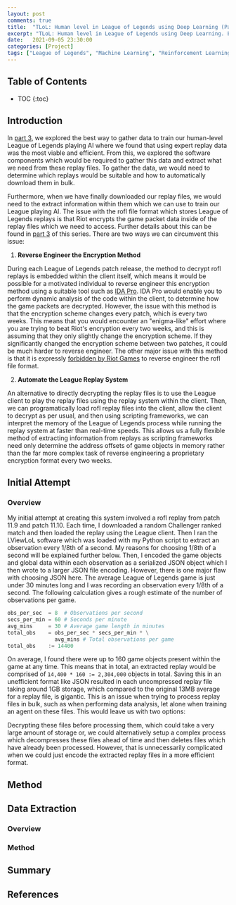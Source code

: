 ```yaml
---
layout: post
comments: true
title:  "TLoL: Human level in League of Legends using Deep Learning (Part 5 - Data Extraction)"
excerpt: "TLoL: Human level in League of Legends using Deep Learning. Existing solutions, problem analysis, initial ideas, data exploration, visualisation, intuition and possible solutions."
date:   2021-09-05 23:30:00
categories: [Project]
tags: ["League of Legends", "Machine Learning", "Reinforcement Learning", "TLoL", "Data Extraction"]
---
```


## Table of Contents

* TOC
{:toc}

## Introduction

In [part 3](https://miscellaneousstuff.github.io/project/2021/09/03/tlol-part-3-initial-ideas.html), we explored the best way to gather data to 
train our human-level League of Legends playing AI where we found that using 
expert replay data was the most viable and efficient. From
this, we explored the software components which would be required to gather this data
and extract what we need from these replay files. To gather the data, we would need to determine
which replays would be suitable and how to automatically download them in bulk.

Furthermore, when we have finally downloaded our replay files, we would need to 
the extract information within them which we can use to train our League 
playing AI. The
issue with the rofl file format which stores League of Legends replays is
that Riot encrypts the game packet data inside of the replay files which we 
need to access. Further details about this can be found in [part 3](https://miscellaneousstuff.github.io/project/2021/09/03/tlol-part-3-initial-ideas.html) 
of this series.
There are two ways we can circumvent this issue:

1. **Reverse Engineer the Encryption Method**

  During each League of Legends patch release, the method to decrypt
  rofl replays is embedded within the client itself, which means it would be
  possible for a motivated individual to reverse engineer this encryption method
  using a suitable tool such as [IDA Pro](https://hex-rays.com/ida-pro/). IDA 
  Pro would enable you to perform
  dynamic analysis of the code within the client, to determine how the game
  packets are decrypted. However, the
  issue with this method is that the encryption scheme changes every patch,
  which is every two weeks. This means that you would encounter an 
  "enigma-like" effort where you are trying to beat Riot's encryption every
  two weeks, and this is assuming that they only slightly change the encryption
  scheme. If they significantly changed the encryption scheme between two 
  patches, it could be much harder to reverse engineer. The other major issue
  with this method is that it is expressly [forbidden by Riot Games](https://riot-api-libraries.readthedocs.io/en/latest/specifics.html#replay-files) to reverse
  engineer the rofl file format.

2. **Automate the League Replay System**

  An alternative to directly decrypting the replay files is to use the League
  client to play the replay files using the replay system within the client.
  Then, we can programatically load rofl replay files into the client, allow
  the client to decrypt as per usual, and then using scripting frameworks,
  we can interpret the memory of the League of Legends process while running the
  replay system at faster than real-time speeds. This allows us a fully flexible
  method of extracting information from replays as scripting frameworks need
  only determine the address offsets of game objects in memory rather than
  the far more complex task of reverse engineering a proprietary encryption
  format every two weeks.

## Initial Attempt

### Overview

My initial attempt at creating this system involved a rofl replay
from patch 11.9 and patch 11.10. Each time, I downloaded a random Challenger
ranked match and then loaded the replay using the League client. Then I ran the LViewLoL software
which was loaded with my Python script to extract an observation every 1/8th
of a second. My reasons for choosing 1/8th of a second will be explained further
below. Then, I encoded the game objects and global data within each observation
as a serialized JSON object which I then wrote to a larger JSON file encoding.
However, there is one major flaw with choosing JSON here. The average League
of Legends game is just under 30 minutes long and I was recording an observation
every 1/8th of a second. The following calculation gives a rough estimate
of the number of observations per game.

```python
obs_per_sec  = 8  # Observations per second
secs_per_min = 60 # Seconds per minute
avg_mins     = 30 # Average game length in minutes
total_obs    = obs_per_sec * secs_per_min * \
               avg_mins # Total observations per game
total_obs    := 14400
```
On average, I found there were up to 160 game objects present within the
game at any time. This means that in total, an extracted replay would be
comprised of `14,400 * 160 := 2,304,000` objects in total. Saving this
in an unefficient format like JSON resulted in each uncompressed replay
file taking around 1GB storage, which compared to the original 13MB average
for a replay file, is gigantic. This is an issue when trying to process
replay files in bulk, such as when performing data analysis, let alone when 
training an
agent on these files. This would leave us with two options:

<!-- Insert image of league of legends game objects here -->

Decrypting these files before
processing them, which could take a very large amount of storage or, we
could alternatively setup a complex process which decompresses these
files ahead of time and then deletes files which have already been processed.
However, that is unnecessarily complicated when we could just encode
the extracted replay files in a more efficient format.

## Method



## Data Extraction

### Overview

<!--
Previous Attempts
- 11.9 and 11.10 replays
  - What went well?
    - We figured out how to infer movement data from this
      (provide figures)
  - What didn't go well?
    - Using JSON to store the replays was bad becaused the uncompressed
      file is 1GB big which is a pain in the arse to deal with for data
      exploration, let alone training. The data exploration loading JSON
      into pandas and running it on Jupyter Notebook ended up exploding
      my RAM usage up to 24GB.
    - Nesting JSON structures within themselves due to the naive data
      structure used to store replays. This could be rectified by using
      a data structure which is naturally better suited such as SQLite.
      This would make data storage and querying a lot more efficient.
- How can we improve
  - Use SQLite files to store replays as they're being extracted
  - Generate the schema for the SQLite database before extracting the
    database. This coincides with general MLOps issues to do with data
    schema. This will take a bit of massaging to get right.
- Replay Downloader (NA-10K run)
  - What went well?
    - System worked as intended
    - We found the bottleneck to downloading data
    - We found that download requests will need to be authenticated
      and it likely takes a lot of effort to circumvent that. This
      point relates to the AWS S3 storage calls which store League
      Replays and how it is difficult to download data from the
      stores directly as the IP addresses change between each download
      request. This might also relate to the stop-start behaviour found
      when bulk downloading replays, hard to tell.
-->

<!--
Observations Per Second
- Comes from OpenAI Five (8 obs/sec)
- JueWu-SL uses 15 obs/sec
- Our system only requires 8 obs/sec
  - PyLoL PPO testing shows 8 obs/sec is fine
-->

<!--
Relationship between obs/sec and max extractor throughput
- Max Extractor Throughput
  - This refers to the maximum number of obs/sec we can get from a replay using
    the client and then how many times faster than real-time we can playback
    the replay and still be within the obs/sec threshold that we want. Our system
    would ideally be comfortablly below the obs/sec threshold because if we start
    falling under, it could make the data unreliable for training. However, we
    can also make our model more robust to this change in data.
>

<!--
Observation Specification
- This depends on what data is available from LViewLoL
  - This depends on what offsets are posted on Unknown Cheats or what
    we can source ourselves using IDA Pro to find relevant offsets
- Inspiration from this will come from the literature
  - The main inspiration from this will be the 69pg OpenAI Five paper which contains
    the observation specification which they use for Open AI Five. However, it will
    need to be adapted for League of Legends
-->

### Method

<!--
Summarise methodological decisions from previous section:
- SQLite
- Decide on schema before bulk data extraction from rofl replay files
-->

<!--
Replay Downloader
-->

<!--
Replay Extractor
-->

## Summary

<!--
Components
- Automated Replay Downloader
- Automated Replay Extractor
-->

## References

<!--
Resources
- Extracted Replay Files
  - Previous (11.9, 11.10)
  - Recent (11.17)
-->

<!--
Papers
- JueWu-SL Paper
- OpenAI Five paper
-->

<!--
Misc
- PyLoL
-->